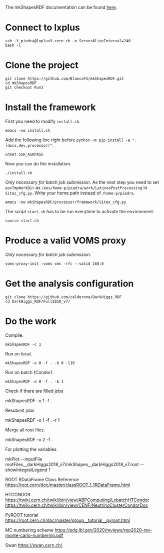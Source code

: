 The mkShapesRDF documentation can be found [here](https://mkshapesrdf.readthedocs.io/en/latest/).

# Connect to lxplus

    ssh -Y piedra@lxplus9.cern.ch -o ServerAliveInterval=240
    bash -l

# Clone the project

    git clone https://github.com/BlancoFS/mkShapesRDF.git
    cd mkShapesRDF
    git checkout Run3

# Install the framework

First you need to modify `install.sh`.

    emacs -nw install.sh

Add the following line right before `python -m pip install -e ".[docs,dev,processor]"`.

    unset SSH_ASKPASS

Now you can do the installation.

    ./install.sh

*Only necessary for batch job submission.* As the next step you need to set `eosTmpWorkDir` as `/eos/home-p/piedra/work/LatinosPostProcessing` in `Sites_cfg.py`. Write your home path instead of `/home-p/piedra`.

    emacs -nw mkShapesRDF/processor/framework/Sites_cfg.py

The script `start.sh` has to be run everytime to activate the environment.

    source start.sh

# Produce a valid VOMS proxy

*Only necessary for batch job submission.* 

    voms-proxy-init -voms cms -rfc --valid 168:0

# Get the analysis configuration

    git clone https://github.com/calderona/DarkHiggs_RDF
    cd DarkHiggs_RDF/Full2018_v7/

# Do the work

Compile.

    mkShapesRDF -c 1

Run on local.

    mkShapesRDF -o 0 -f . -b 0 -l10

Run on batch (Condor).
    
    mkShapesRDF -o 0 -f . -b 1


Check if there are filled jobs




mkShapesRDF -o 1 -f .


Resubmit jobs




mkShapesRDF -o 1 -f . -r 1


Merge all root files. 




mkShapesRDF -o 2 -f .




For plotting the variables





mkPlot --inputFile rootFiles__darkHiggs2018_v7/mkShapes__darkHiggs2018_v7.root --showIntegralLegend 1


ROOT RDataFrame Class Reference
https://root.cern/doc/master/classROOT_1_1RDataFrame.html


HTCONDOR
https://twiki.cern.ch/twiki/bin/view/ABPComputing/LxbatchHTCondor
https://twiki.cern.ch/twiki/bin/view/CENF/NeutrinoClusterCondorDoc

PyROOT tutorial
https://root.cern.ch/doc/master/group__tutorial__pyroot.html

MC numbering scheme
https://pdg.lbl.gov/2020/reviews/rpp2020-rev-monte-carlo-numbering.pdf

Swan
https://swan.cern.ch/

